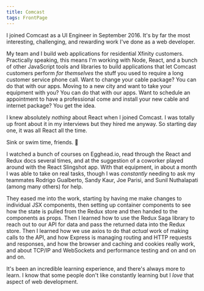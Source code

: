 ```yaml
---
title: Comcast
tags: FrontPage
---
```


I joined Comcast as a UI Engineer in September 2016. It's by far the most interesting, challenging, and rewarding work I've done as a web developer.

My team and I build web applications for residential Xfinity customers. Practically speaking, this means I'm working with Node, React, and a bunch of other JavaScript tools and libraries to build applications that let Comcast customers perform *for themselves* the stuff you used to require a long customer service phone call. Want to change your cable package? You can do that with our apps. Moving to a new city and want to take your equipment with you? You can do that with our apps. Want to schedule an appointment to have a professional come and install your new cable and internet package? You get the idea.

I knew absolutely *nothing* about React when I joined Comcast. I was totally up front about it in my interviews but they hired me anyway. So starting day one, it was all React all the time.

Sink or swim time, friends. 🌊

I watched a bunch of courses on Egghead.io, read through the React and Redux docs several times, and at the suggestion of a coworker played around with the React Slingshot app. With that equipment, in about a month I was able to take on real tasks, though I was *constantly* needing to ask my teammates Rodrigo Gualberto, Sandy Kaur, Joe Parisi, and Sunil Nuthalapati (among many others) for help.

They eased me into the work, starting by having me make changes to individual JSX components, then setting up container components to see how the state is pulled from the Redux store and then handed to the components as props. Then I learned how to use the Redux Saga library to reach out to our API for data and pass the returned data into the Redux store. Then I learned how we use axios to do that *actual* work of making calls to the API, and how Express is managing routing and HTTP requests and responses, and how the browser and caching and cookies really work, and about TCP/IP and WebSockets and performance testing and on and on and on.

It's been an incredible learning experience, and there's always more to learn. I know that some people don't like constantly learning but I *love* that aspect of web development.